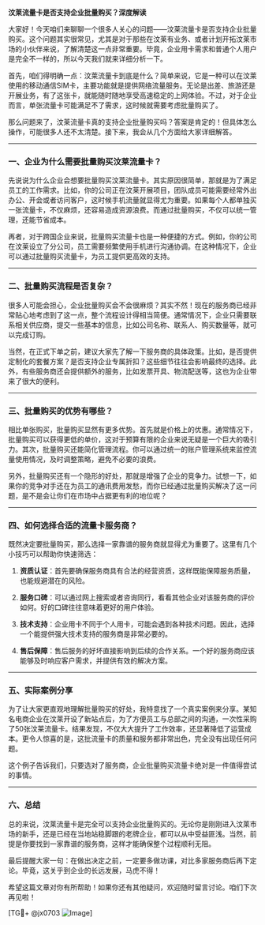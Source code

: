 **汶莱流量卡是否支持企业批量购买？深度解读**

大家好！今天咱们来聊聊一个很多人关心的问题——汶莱流量卡是否支持企业批量购买。这个问题其实很常见，尤其是对于那些在汶莱有业务、或者计划开拓汶莱市场的小伙伴来说，了解清楚这一点非常重要。毕竟，企业用卡需求和普通个人用户是完全不一样的，所以今天我们就来详细分析一下。

首先，咱们得明确一点：汶莱流量卡到底是什么？简单来说，它是一种可以在汶莱使用的移动通信SIM卡，主要功能就是提供网络流量服务。无论是出差、旅游还是开展业务，有了这张卡，就能随时随地享受高速稳定的上网体验。不过，对于企业而言，单张流量卡可能满足不了需求，这时候就需要考虑批量购买了。

那么问题来了，汶莱流量卡真的支持企业批量购买吗？答案是肯定的！但具体怎么操作，可能很多人还不太清楚。接下来，我会从几个方面给大家详细解答。

---

### 一、企业为什么需要批量购买汶莱流量卡？

先说说为什么企业会想要批量购买汶莱流量卡。其实原因很简单，那就是为了满足员工的工作需求。比如，你的公司正在汶莱开展项目，团队成员可能需要经常外出办公、开会或者访问客户，这时候手机流量就显得尤为重要。如果每个人都单独买一张流量卡，不仅麻烦，还容易造成资源浪费。而通过批量购买，不仅可以统一管理，还能节省成本。

再者，对于跨国企业来说，批量购买流量卡也是一种便捷的方式。例如，你的公司在汶莱设立了分公司，员工需要频繁使用手机进行沟通协调。在这种情况下，企业可以通过批量购买流量卡，为员工提供更高效的支持。

---

### 二、批量购买流程是否复杂？

很多人可能会担心，企业批量购买会不会很麻烦？其实不然！现在的服务商已经非常贴心地考虑到了这一点，整个流程设计得相当简便。通常情况下，企业只需要联系相关供应商，提交一些基本的信息，比如公司名称、联系人、购买数量等，就可以完成订购。

当然，在正式下单之前，建议大家先了解一下服务商的具体政策。比如，是否提供定制化的套餐方案？是否支持企业专属折扣？这些细节往往会影响最终的选择。此外，有些服务商还会提供额外的服务，比如发票开具、物流配送等，这也为企业带来了很大的便利。

---

### 三、批量购买的优势有哪些？

相比单张购买，批量购买显然有更多优势。首先就是价格上的优惠。通常情况下，批量购买可以获得更低的单价，这对于预算有限的企业来说无疑是一个巨大的吸引力。其次，批量购买还能简化管理流程。你可以通过统一的账户管理系统来监控流量使用情况，及时调整策略，避免不必要的浪费。

另外，批量购买还有一个隐形的好处，那就是增强了企业的竞争力。试想一下，如果你的竞争对手还在为员工的通讯费用发愁，而你已经通过批量购买解决了这一问题，是不是会让你们在市场中占据更有利的地位呢？

---

### 四、如何选择合适的流量卡服务商？

既然决定要批量购买，那么选择一家靠谱的服务商就显得尤为重要了。这里有几个小技巧可以帮助你快速筛选：

1. **资质认证**：首先要确保服务商具有合法的经营资质，这样既能保障服务质量，也能规避潜在的风险。
   
2. **服务口碑**：可以通过网上搜索或者咨询同行，看看其他企业对该服务商的评价如何。好的口碑往往意味着更好的用户体验。

3. **技术支持**：企业用卡不同于个人用卡，可能会遇到各种技术问题。因此，选择一个能提供强大技术支持的服务商是非常必要的。

4. **售后保障**：售后服务的好坏直接影响到后续的合作关系。一个好的服务商应该能够及时响应客户需求，并提供有效的解决方案。

---

### 五、实际案例分享

为了让大家更直观地理解批量购买的好处，我特意找了一个真实案例来分享。某知名电商企业在汶莱开设了新站点后，为了方便员工与总部之间的沟通，一次性采购了50张汶莱流量卡。结果发现，不仅大大提升了工作效率，还显著降低了运营成本。更令人惊喜的是，这批流量卡的质量和服务都非常出色，完全没有出现任何问题。

这个例子告诉我们，只要选对了服务商，企业批量购买流量卡绝对是一件值得尝试的事情。

---

### 六、总结

总的来说，汶莱流量卡是完全可以支持企业批量购买的。无论你是刚刚进入汶莱市场的新手，还是已经在当地站稳脚跟的老牌企业，都可以从中受益匪浅。当然，前提是你要找到一家靠谱的服务商，这样才能确保整个过程顺利无阻。

最后提醒大家一句：在做出决定之前，一定要多做功课，对比多家服务商后再下定论。毕竟，这关乎到企业的长远发展，马虎不得！

希望这篇文章对你有所帮助！如果你还有其他疑问，欢迎随时留言讨论。咱们下次再见啦！

[TG💪+ @jx0703 ![Image](https://github.com/user-attachments/assets/dbca1d08-cadb-493c-b0ec-ad6f7a83f270)]